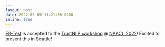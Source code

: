 ```yaml
---
layout: post
date: 2022-05-09 11:21:00-0400
inline: true
---
```


[ER-Test](../assets/pdf/er_test.pdf) is accepted to the [TrustNLP workshop](https://trustnlpworkshop.github.io/) @ [NAACL 2022](https://2022.naacl.org/)! Excited to present this in Seattle!
